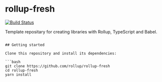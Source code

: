 # rollup-fresh

[![Build Status](https://github.com/admmasters/rollup-fresh-typescript/workflows/CI/badge.svg)](https://github.com/fiedl/hole-ice-install/actions)

Template repositary for creating libraries with Rollup, TypeScript and Babel.

````

## Getting started

Clone this repository and install its dependencies:

```bash
git clone https://github.com/rollup/rollup-fresh
cd rollup-fresh
yarn install
````

